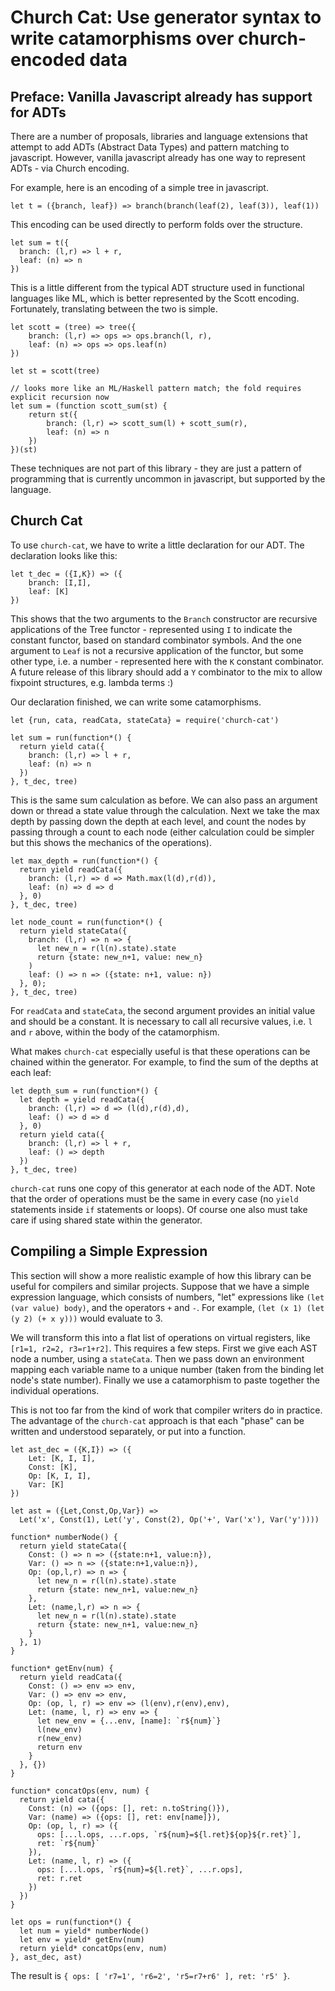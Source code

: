 Church Cat: Use generator syntax to write catamorphisms over church-encoded data
====================================================================================

Preface: Vanilla Javascript already has support for ADTs
--------------------------------------------------------

There are a number of proposals, libraries and language extensions
that attempt to add ADTs (Abstract Data Types) and pattern matching to
javascript. However, vanilla javascript already has one way to
represent ADTs - via Church encoding.

For example, here is an encoding of a simple tree in javascript.

~~~{.javascript}
let t = ({branch, leaf}) => branch(branch(leaf(2), leaf(3)), leaf(1))
~~~

This encoding can be used directly to perform folds over the structure.

~~~{.javascript}
let sum = t({
  branch: (l,r) => l + r,
  leaf: (n) => n
})
~~~

This is a little different from the typical ADT structure used in
functional languages like ML, which is better represented by the
Scott encoding. Fortunately, translating between the two is
simple.

~~~{.javascript}
let scott = (tree) => tree({
    branch: (l,r) => ops => ops.branch(l, r),
    leaf: (n) => ops => ops.leaf(n)
})

let st = scott(tree)

// looks more like an ML/Haskell pattern match; the fold requires explicit recursion now
let sum = (function scott_sum(st) {
    return st({
        branch: (l,r) => scott_sum(l) + scott_sum(r),
        leaf: (n) => n
    })
})(st)
~~~

These techniques are not part of this library - they are just a
pattern of programming that is currently uncommon in javascript, but
supported by the language.

Church Cat
----------

To use `church-cat`, we have to write a little declaration for our
ADT. The declaration looks like this:

~~~{.javascript}
let t_dec = ({I,K}) => ({
    branch: [I,I],
    leaf: [K]
})
~~~

This shows that the two arguments to the `Branch` constructor are
recursive applications of the Tree functor - represented using `I` to
indicate the constant functor, based on standard combinator
symbols. And the one argument to `Leaf` is not a recursive application
of the functor, but some other type, i.e. a number - represented here
with the `K` constant combinator. A future release of this library
should add a `Y` combinator to the mix to allow fixpoint structures,
e.g. lambda terms :)

Our declaration finished, we can write some catamorphisms.

~~~{.javascript}
let {run, cata, readCata, stateCata} = require('church-cat')

let sum = run(function*() {
  return yield cata({
    branch: (l,r) => l + r,
    leaf: (n) => n
  })
}, t_dec, tree)
~~~

This is the same sum calculation as before. We can also pass an
argument down or thread a state value through the calculation. Next we
take the max depth by passing down the depth at each level, and count
the nodes by passing through a count to each node (either calculation
could be simpler but this shows the mechanics of the operations).

~~~{.javascript}
let max_depth = run(function*() {
  return yield readCata({
    branch: (l,r) => d => Math.max(l(d),r(d)),
    leaf: (n) => d => d
  }, 0)
}, t_dec, tree)

let node_count = run(function*() {
  return yield stateCata({
    branch: (l,r) => n => {
      let new_n = r(l(n).state).state
      return {state: new_n+1, value: new_n}
    )
    leaf: () => n => ({state: n+1, value: n})
  }, 0);
}, t_dec, tree)
~~~

For `readCata` and `stateCata`, the second argument provides an
initial value and should be a constant. It is necessary to call all
recursive values, i.e. `l` and `r` above, within the body of the
catamorphism.

What makes `church-cat` especially useful is that these operations can
be chained within the generator. For example, to find the sum of the
depths at each leaf:

~~~{.javascript}
let depth_sum = run(function*() {
  let depth = yield readCata({
    branch: (l,r) => d => (l(d),r(d),d),
    leaf: () => d => d
  }, 0)
  return yield cata({
    branch: (l,r) => l + r,
    leaf: () => depth
  })
}, t_dec, tree)
~~~

`church-cat` runs one copy of this generator at each node of the
ADT. Note that the order of operations must be the same in every case
(no `yield` statements inside `if` statements or loops). Of course one
also must take care if using shared state within the generator.

Compiling a Simple Expression
-----------------------------

This section will show a more realistic example of how this library
can be useful for compilers and similar projects. Suppose that we have
a simple expression language, which consists of numbers, "let"
expressions like `(let (var value) body)`, and the operators `+` and
`-`. For example, `(let (x 1) (let (y 2) (+ x y)))` would evaluate to
3.

We will transform this into a flat list of operations on virtual
registers, like `[r1=1, r2=2, r3=r1+r2]`. This
requires a few steps. First we give each AST node a number, using a
`stateCata`. Then we pass down an environment mapping each variable
name to a unique number (taken from the binding let node's state
number). Finally we use a catamorphism to paste together the
individual operations.

This is not too far from the kind of work that compiler writers do in
practice. The advantage of the `church-cat` approach is that each
"phase" can be written and understood separately, or put into a
function.

~~~{.javascript}
let ast_dec = ({K,I}) => ({
    Let: [K, I, I],
    Const: [K],
    Op: [K, I, I],
    Var: [K]
})

let ast = ({Let,Const,Op,Var}) => 
  Let('x', Const(1), Let('y', Const(2), Op('+', Var('x'), Var('y'))))

function* numberNode() {
  return yield stateCata({
    Const: () => n => ({state:n+1, value:n}),
    Var: () => n => ({state:n+1,value:n}),
    Op: (op,l,r) => n => {
      let new_n = r(l(n).state).state
      return {state: new_n+1, value:new_n}
    },
    Let: (name,l,r) => n => {
      let new_n = r(l(n).state).state
      return {state: new_n+1, value:new_n}
    }
  }, 1)
}

function* getEnv(num) {
  return yield readCata({
    Const: () => env => env,
    Var: () => env => env,
    Op: (op, l, r) => env => (l(env),r(env),env),
    Let: (name, l, r) => env => {
      let new_env = {...env, [name]: `r${num}`}
      l(new_env)
      r(new_env)
      return env
    }
  }, {})
}

function* concatOps(env, num) {
  return yield cata({
    Const: (n) => ({ops: [], ret: n.toString()}),
    Var: (name) => ({ops: [], ret: env[name]}),
    Op: (op, l, r) => ({
      ops: [...l.ops, ...r.ops, `r${num}=${l.ret}${op}${r.ret}`], 
      ret: `r${num}`
    }),
    Let: (name, l, r) => ({
      ops: [...l.ops, `r${num}=${l.ret}`, ...r.ops], 
      ret: r.ret
    })
  })
}

let ops = run(function*() {
  let num = yield* numberNode()
  let env = yield* getEnv(num)
  return yield* concatOps(env, num)
}, ast_dec, ast)
~~~

The result is `{ ops: [ 'r7=1', 'r6=2', 'r5=r7+r6' ], ret: 'r5' }`.


